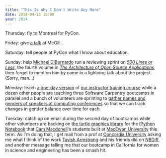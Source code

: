 ```yaml
---
title: "This Is Why I Don't Write Any More"
date: 2014-04-15 15:00
year: 2014
---
```

<p>
  Thursday: fly to Montreal for PyCon.
</p>
<p>
  Friday: give <a href="http://www.slideshare.net/gvwilson/two-solitudes">a talk</a> at McGill.
</p>
<p>
  Saturday: tell people at PyCon what I know about education.
</p>
<p>
  Sunday: help <a href="http://mikedebo.ca/">Michael DiBernardo</a>
  run a reviewing sprint on <em><a href="https://github.com/aosabook/500lines">500 Lines or Less</a></em>,
  the fourth volume in <em><a href="http://aosabook.org/en/index.html">The Architecture of Open Source Applications</a></em>,
  then forget to mention him by name in a lightning talk about the project.
  (Sorry, man…)
</p>
<p>
  Monday: teach <a href="http://lukasblakk.com/learn-to-teach-programming/">a one-day version</a>
  of <a href="http://teaching.software-carpentry.org">our instructor training course</a>
  while a dozen other people are teaching three Software Carpentry bootcamps in parallel
  and a bunch of volunteers are sprinting to
  <a href="http://github.com/scrapinghub/pycon-speakers/">gather names and genders of speakers at computing conferences</a>
  so that we can track changes in gender balance over time for each.
</p>
<p>
  Tuesday: catch up on email during the second day of bootcamps
  while other volunteers are hacking on
  <a href="http://github.com/macewanCMPT395/aspidites/">the turtle graphics library</a>
  for the <a href="http://ipython.org/">IPython Notebook</a>
  that <a href="http://academic.macewan.ca/macdonellc4/">Cam Macdonell</a>'s students
  built at <a href="http://www.macewan.ca/">MacEwan University</a> this term.
  As I'm doing that,
  I get mail from a prof at <a href="http://www.concordia.ca/">Concordia University</a>
  asking me what I think of the work <a href="http://tavisharmstrong.com/">Tavish Armstrong</a> and his friends did
  on <a href="http://nbdiff.org/">NBDiff</a>,
  and another message telling me that our bootcamp in California
  for women in science and engineering
  has been a smash hit.
</p>

